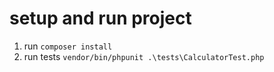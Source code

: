 # setup and run project
1) run `composer install`
2) run tests `vendor/bin/phpunit .\tests\CalculatorTest.php`
